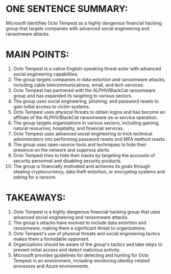 # ONE SENTENCE SUMMARY:
Microsoft identifies Octo Tempest as a highly dangerous financial hacking group that targets companies with advanced social engineering and ransomware attacks.

# MAIN POINTS:

1. Octo Tempest is a native English-speaking threat actor with advanced social engineering capabilities.
2. The group targets companies in data extortion and ransomware attacks, including cable telecommunications, email, and tech services.
3. Octo Tempest has partnered with the ALPHV/BlackCat ransomware group and has expanded its targeting to various sectors.
4. The group uses social engineering, phishing, and password resets to gain initial access to victim systems.
5. Octo Tempest uses physical threats to obtain logins and has become an affiliate of the ALPHV/BlackCat ransomware-as-a-service operation.
6. The group targets organizations in various sectors, including gaming, natural resources, hospitality, and financial services.
7. Octo Tempest uses advanced social engineering to trick technical administrators into performing password resets and MFA method resets.
8. The group uses open-source tools and techniques to hide their presence on the network and suppress alerts.
9. Octo Tempest tries to hide their tracks by targeting the accounts of security personnel and disabling security products.
10. The group is financially motivated and achieves its goals through stealing cryptocurrency, data theft extortion, or encrypting systems and asking for a ransom.

# TAKEAWAYS:

1. Octo Tempest is a highly dangerous financial hacking group that uses advanced social engineering and ransomware attacks.
2. The group's attacks have evolved to include data extortion and ransomware, making them a significant threat to organizations.
3. Octo Tempest's use of physical threats and social engineering tactics makes them a formidable opponent.
4. Organizations should be aware of the group's tactics and take steps to prevent initial access and detect malicious activity.
5. Microsoft provides guidelines for detecting and hunting for Octo Tempest in an environment, including monitoring identity-related processes and Azure environments.
